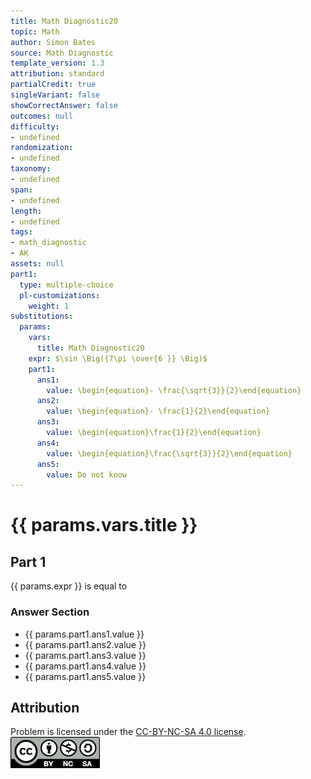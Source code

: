 ```yaml
---
title: Math Diagnostic20
topic: Math
author: Simon Bates
source: Math Diagnostic
template_version: 1.3
attribution: standard
partialCredit: true
singleVariant: false
showCorrectAnswer: false
outcomes: null
difficulty:
- undefined
randomization:
- undefined
taxonomy:
- undefined
span:
- undefined
length:
- undefined
tags:
- math_diagnostic
- AK
assets: null
part1:
  type: multiple-choice
  pl-customizations:
    weight: 1
substitutions:
  params:
    vars:
      title: Math Diagnostic20
    expr: $\sin \Big({7\pi \over{6 }} \Big)$
    part1:
      ans1:
        value: \begin{equation}- \frac{\sqrt{3}}{2}\end{equation}
      ans2:
        value: \begin{equation}- \frac{1}{2}\end{equation}
      ans3:
        value: \begin{equation}\frac{1}{2}\end{equation}
      ans4:
        value: \begin{equation}\frac{\sqrt{3}}{2}\end{equation}
      ans5:
        value: Do not know
---
```

# {{ params.vars.title }}

## Part 1

{{ params.expr }} is equal to

### Answer Section

- {{ params.part1.ans1.value }}
- {{ params.part1.ans2.value }}
- {{ params.part1.ans3.value }}
- {{ params.part1.ans4.value }}
- {{ params.part1.ans5.value }}

## Attribution

Problem is licensed under the [CC-BY-NC-SA 4.0 license](https://creativecommons.org/licenses/by-nc-sa/4.0/).<br> ![The Creative Commons 4.0 license requiring attribution-BY, non-commercial-NC, and share-alike-SA license.](https://raw.githubusercontent.com/firasm/bits/master/by-nc-sa.png)